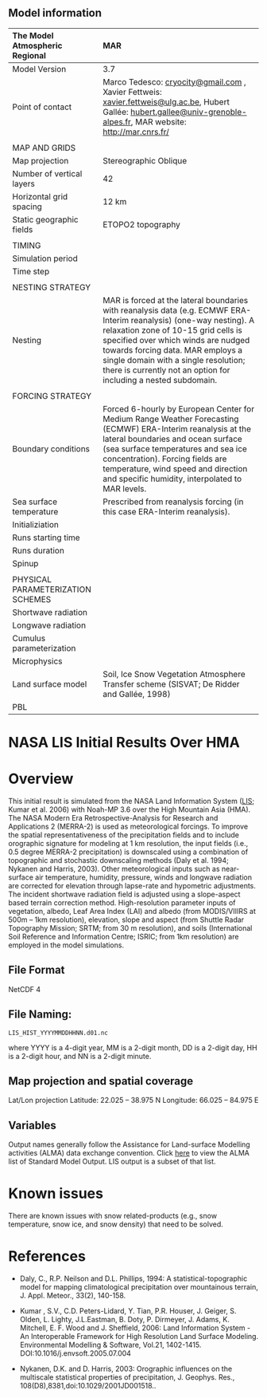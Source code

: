 ## Model information

|The Model Atmospheric Regional |MAR|
|:-----|:-----|
|Model Version| 3.7|
|Point of contact |Marco Tedesco: cryocity@gmail.com , Xavier Fettweis: xavier.fettweis@ulg.ac.be, Hubert Gallée: hubert.gallee@univ-grenoble-alpes.fr, MAR website:  http://mar.cnrs.fr/ |
| | |
| MAP AND GRIDS | |
| Map projection | Stereographic Oblique |
| Number of vertical layers |42 |
| Horizontal grid spacing | 12 km |
| Static geographic fields |ETOPO2 topography |
| | |
| TIMING | |
| Simulation period |  |
| Time step | |
| | |
| NESTING STRATEGY | | 
| Nesting |MAR is forced at the lateral boundaries with reanalysis data (e.g. ECMWF ERA-Interim reanalysis) (one-way nesting).   A relaxation zone of 10-15 grid cells is specified over which winds are nudged towards forcing data.   MAR employs a single domain with a single resolution; there is currently not an option for including a nested subdomain. |
| | |
| FORCING STRATEGY | |
| Boundary conditions |Forced 6-hourly by European Center for Medium Range Weather Forecasting (ECMWF) ERA-Interim reanalysis at the lateral boundaries and ocean surface (sea surface temperatures and sea ice concentration).  Forcing fields are temperature, wind speed and direction and specific humidity, interpolated to MAR levels.  |
| Sea surface temperature |Prescribed from reanalysis forcing (in this case ERA-Interim reanalysis). |
| Initializiation |  | 
| Runs starting time | |
| Runs duration | | 
| Spinup | |
| | |
| PHYSICAL PARAMETERIZATION SCHEMES | | 
| Shortwave radiation | |
| Longwave radiation | |
| Cumulus parameterization | |
| Microphysics | | 
| Land surface model |Soil, Ice Snow Vegetation Atmosphere Transfer scheme  (SISVAT; De Ridder and Gallée, 1998)| 
| PBL | |


NASA LIS Initial Results Over HMA
=================================

# Overview

This initial result is simulated from the NASA Land Information System ([LIS](http://lis.gsfc.nasa.gov); Kumar et al. 2006) with Noah-MP 3.6 over the High Mountain Asia (HMA). The NASA Modern Era Retrospective-Analysis for Research and Applications 2 (MERRA-2) is used as meteorological forcings. To improve the spatial representativeness of the precipitation fields and to include orographic signature for modeling at 1 km resolution, the input fields (i.e., 0.5 degree MERRA-2 precipitation) is downscaled using a combination of topographic and stochastic downscaling methods (Daly et al. 1994; Nykanen and Harris, 2003). Other meteorological inputs such as near-surface air temperature, humidity, pressure, winds and longwave radiation are corrected for elevation through lapse-rate and hypometric adjustments. The incident shortwave radiation field is adjusted using a slope-aspect based terrain correction method. High-resolution parameter inputs of vegetation, albedo, Leaf Area Index (LAI) and albedo (from MODIS/VIIIRS at 500m – 1km resolution), elevation, slope and aspect (from Shuttle Radar Topography Mission; SRTM; from 30 m resolution), and soils (International Soil Reference and Information Centre; ISRIC; from 1km resolution) are employed in the model simulations.

## File Format

NetCDF 4

## File Naming:

```
LIS_HIST_YYYYMMDDHHNN.d01.nc
```

where YYYY is a 4-digit year, MM is a 2-digit month, DD is a 2-digit day, HH is a 2-digit hour, and NN is a 2-digit minute.

## Map projection and spatial coverage

Lat/Lon projection
Latitude: 22.025 – 38.975 N
Longitude: 66.025 – 84.975 E

## Variables

Output names generally follow the Assistance for Land-surface Modelling activities (ALMA) data exchange convention. Click [here](http://www.lmd.jussieu.fr/~polcher/ALMA/convention_output_3.html) to view the ALMA list of Standard Model Output. LIS output is a subset of that list.

# Known issues

There are known issues with snow related-products (e.g., snow temperature, snow ice, and snow density) that need to be solved.

# References

* Daly, C., R.P. Neilson and D.L. Phillips, 1994: A statistical-topographic model for mapping climatological precipitation over mountainous terrain, J. Appl. Meteor., 33(2), 140-158.

* Kumar , S.V., C.D. Peters-Lidard, Y. Tian, P.R. Houser, J. Geiger, S. Olden, L. Lighty, J.L.Eastman, B. Doty, P. Dirmeyer, J. Adams, K. Mitchell, E. F. Wood and J. Sheffield, 2006: Land Information System - An Interoperable Framework for High Resolution Land Surface Modeling. Environmental Modelling & Software, Vol.21, 1402-1415. DOI:10.1016/j.envsoft.2005.07.004

* Nykanen, D.K. and D. Harris, 2003: Orographic influences on the multiscale statistical properties of precipitation, J. Geophys. Res., 108(D8),8381,doi:10.1029/2001JD001518..

